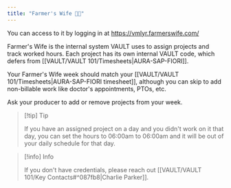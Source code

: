 ```yaml
---
title: "Farmer's Wife 👩‍🌾"
---
```

You can access to it by logging in at https://vmlyr.farmerswife.com/

Farmer's Wife is the internal system VAULT uses to assign projects and track worked hours. Each project has its own internal VAULT code, which defers from [[VAULT/VAULT 101/Timesheets|AURA-SAP-FIORI]]. 

Your Farmer's Wife week should match your [[VAULT/VAULT 101/Timesheets|AURA-SAP-FIORI timesheet]], although you can skip to add non-billable work like doctor's appointments, PTOs, etc.

Ask your producer to add or remove projects from your week.

> [!tip] Tip
> 
> If you have an assigned project on a day and you didn't work on it that day, you can set the hours to 06:00am to 06:00am and it will be out of your daily schedule for that day.
> 

> [!info] Info
> 
> If you don't have credentials, please reach out [[VAULT/VAULT 101/Key Contacts#^087fb8|Charlie Parker]].
